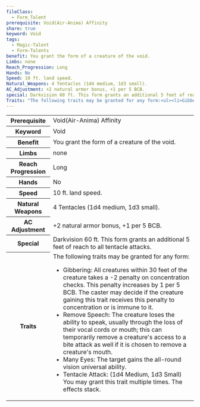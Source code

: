 ```yaml
---
fileClass:
  - Form_Talent
prerequisite: Void(Air-Anima) Affinity
share: true
keyword: Void
tags:
  - Magic-Talent
  - Form-Talents
benefit: You grant the form of a creature of the void.
Limbs: none
Reach_Progression: Long
Hands: No
Speed: 10 ft. land speed.
Natural_Weapons: 4 Tentacles (1d4 medium, 1d3 small).
AC_Adjustment: +2 natural armor bonus, +1 per 5 BCB.
special: Darkvision 60 ft. This form grants an additional 5 feet of reach to all tentacle attacks.
Traits: "The following traits may be granted for any form:<ul><li>Gibbering: All creatures within 30 feet of the creature takes a -2 penalty on concentration checks. This penalty increases by 1 per 5 BCB. The caster may decide if the creature gaining this trait receives this penalty to concentration or is immune to it.</li><li>Remove Speech: The creature loses the ability to speak, usually through the loss of their vocal cords or mouth; this can temporarily remove a creature's access to a bite attack as well if it is chosen to remove a creature's mouth.</li><li>Many Eyes: The target gains the all-round vision universal ability.</li><li>Tentacle Attack: (1d4 Medium, 1d3 Small) You may grant this trait multiple times. The effects stack.</li></ul>"
---
```

<p><span style="overflow-x: auto;"><table><tbody><tr><th>Prerequisite</th><td>Void(Air-Anima) Affinity</td></tr><tr><th>Keyword</th><td>Void</td></tr><tr><th>Benefit</th><td>You grant the form of a creature of the void.</td></tr><tr><th>Limbs</th><td>none</td></tr><tr><th>Reach Progression</th><td>Long</td></tr><tr><th>Hands</th><td>No</td></tr><tr><th>Speed</th><td>10 ft. land speed.</td></tr><tr><th>Natural Weapons</th><td>4 Tentacles (1d4 medium, 1d3 small).</td></tr><tr><th>AC Adjustment</th><td>+2 natural armor bonus, +1 per 5 BCB.</td></tr><tr><th>Special</th><td>Darkvision 60 ft. This form grants an additional 5 feet of reach to all tentacle attacks.</td></tr><tr><th>Traits</th><td>The following traits may be granted for any form:<ul><li>Gibbering: All creatures within 30 feet of the creature takes a -2 penalty on concentration checks. This penalty increases by 1 per 5 BCB. The caster may decide if the creature gaining this trait receives this penalty to concentration or is immune to it.</li><li>Remove Speech: The creature loses the ability to speak, usually through the loss of their vocal cords or mouth; this can temporarily remove a creature's access to a bite attack as well if it is chosen to remove a creature's mouth.</li><li>Many Eyes: The target gains the all-round vision universal ability.</li><li>Tentacle Attack: (1d4 Medium, 1d3 Small) You may grant this trait multiple times. The effects stack.</li></ul></td></tr></tbody></table></span></p>